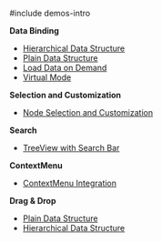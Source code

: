 #include demos-intro

**Data Binding**

- [Hierarchical Data Structure](https://js.devexpress.com/Demos/WidgetsGallery/Demo/TreeView/HierarchicalDataStructure/)
- [Plain Data Structure](https://js.devexpress.com/Demos/WidgetsGallery/Demo/TreeView/FlatDataStructure/)
- [Load Data on Demand](https://js.devexpress.com/Demos/WidgetsGallery/Demo/TreeView/LoadDataOnDemand/)
- [Virtual Mode](https://js.devexpress.com/Demos/WidgetsGallery/Demo/TreeView/VirtualMode/)

**Selection and Customization**

- [Node Selection and Customization](https://js.devexpress.com/Demos/WidgetsGallery/Demo/TreeView/ItemSelectionAndCustomization/)

**Search**

- [TreeView with Search Bar](https://js.devexpress.com/Demos/WidgetsGallery/Demo/TreeView/TreeViewWithSearchBar/)

**ContextMenu**

- [ContextMenu Integration](https://js.devexpress.com/Demos/WidgetsGallery/Demo/TreeView/ContextMenuIntegration/)

**Drag & Drop**

- [Plain Data Structure](https://js.devexpress.com/Demos/WidgetsGallery/Demo/TreeView/PlainDataStructure/)
- [Hierarchical Data Structure](https://js.devexpress.com/Demos/WidgetsGallery/Demo/TreeView/DragAndDropHierarchicalDataStructure/)

